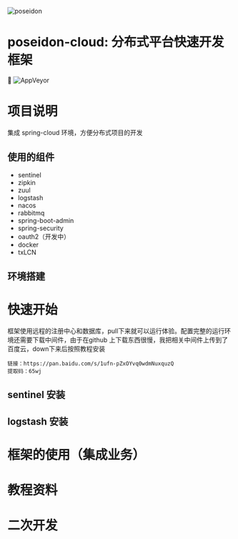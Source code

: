 ![poseidon](https://github.com/muggle0/poseidon-cloud/blob/master/project-document/png/factory.jpg?raw=true) 
#  poseidon-cloud: 分布式平台快速开发框架

 :penguin: 
![AppVeyor](https://img.shields.io/badge/build-poseidon-orange.svg)

# 项目说明
集成 spring-cloud 环境，方便分布式项目的开发

## 使用的组件
- sentinel
- zipkin
- zuul
- logstash
- nacos
- rabbitmq
- spring-boot-admin
- spring-security
- oauth2（开发中）
- docker
- txLCN

## 环境搭建

# 快速开始
框架使用远程的注册中心和数据库，pull下来就可以运行体验。配置完整的运行环境还需要下载中间件，由于在github 上下载东西很慢，我把相关中间件上传到了百度云，down下来后按照教程安装

```
链接：https://pan.baidu.com/s/1ufn-pZxOYvq0wdmNuxquzQ 
提取码：65wj 
```

## sentinel 安装



##  logstash 安装



# 框架的使用（集成业务）

# 教程资料

# 二次开发